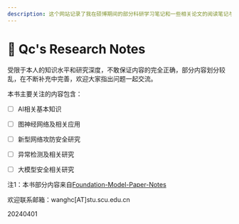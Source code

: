 ```yaml
---
description: 这个网站记录了我在硕博期间的部分科研学习笔记和一些相关论文的阅读笔记与思考，欢迎各位同仁一起学习、交流、探讨。
---
```


# 👋 Qc's Research Notes

受限于本人的知识水平和研究深度，不敢保证内容的完全正确，部分内容划分较乱，在不断补充中完善，欢迎大家指出问题一起交流。

本书主要关注的内容包含：

* [ ] AI相关基本知识
* [ ] 图神经网络及相关应用
* [ ] 新型网络攻防安全研究
* [ ] 异常检测及相关研究
* [ ] 大模型安全相关研究



注1：本书部分内容来自[Foundation-Model-Paper-Notes](https://github.com/NY1024/Foundation-Model-Paper-Notes)



欢迎联系邮箱：wanghc\[AT]stu.scu.edu.cn

20240401
